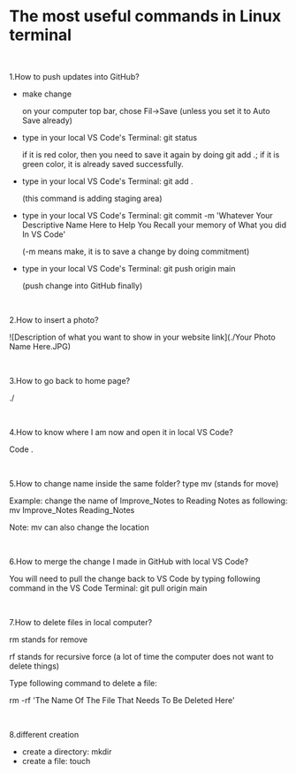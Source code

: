 # The most useful commands in Linux terminal
&nbsp;

<p>1.How to push updates into GitHub?

- make change

  on your computer top bar, chose Fil->Save (unless you set it to Auto Save already)

- type in your local VS Code's Terminal: git status
  
  if it is red color, then you need to save it again by doing git add .; if it is green color, it is already saved successfully.

- type in your local VS Code's Terminal: git add .

  (this command is adding staging area)

- type in your local VS Code's Terminal: git commit -m 'Whatever Your Descriptive Name Here to Help You Recall your memory of What you did In VS Code'

  (-m means make, it is to save a change by doing commitment)

- type in your local VS Code's Terminal: git push origin main

  (push change into GitHub finally)</p>
&nbsp;

<p>2.How to insert a photo?

  ![Description of what you want to show in your website link](./Your Photo Name Here.JPG)</p>
&nbsp;

<p>3.How to go back to home page?
  
  ./</p>
&nbsp;
<p>4.How to know where I am now and open it in local VS Code?
  
  Code .</p>
&nbsp;
<p>5.How to change name inside the same folder?
type mv (stands for move)

Example: change the name of Improve_Notes to Reading Notes as following:
mv Improve_Notes Reading_Notes

Note: mv can also change the location</p>
&nbsp;
<p>6.How to merge the change I made in GitHub with local VS Code?

You will need to pull the change back to VS Code by typing following command in the VS Code Terminal: 
git pull origin main</P>
&nbsp;
<p>7.How to delete files in local computer?

rm stands for remove

rf stands for recursive force (a lot of time the computer does not want to delete things)

Type following command to delete a file:

rm -rf 'The Name Of The File That Needs To Be Deleted Here'</P>
&nbsp;
<p>8.different creation

  - create a directory: mkdir
  - create a file: touch</p>
